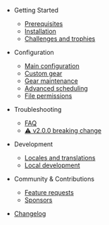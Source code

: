 - Getting Started
  - [Prerequisites](getting-started/prerequisites.md "Statistics for Strava | Prerequisites")
  - [Installation](getting-started/installation.md "Statistics for Strava | Installation")
  - [Challenges and trophies](getting-started/challenges-and-trophies.md "Statistics for Strava | Challenges and trophies")

- Configuration

  - [Main configuration](configuration/main-configuration.md "Statistics for Strava | Main configuration")
  - [Custom gear](configuration/custom-gear.md "Statistics for Strava | Custom gear")
  - [Gear maintenance](configuration/gear-maintenance.md "Statistics for Strava | Gear maintenance")
  - [Advanced scheduling](configuration/advanced-scheduling.md "Statistics for Strava | Advanced scheduling")
  - [File permissions](configuration/file-permissions.md "Statistics for Strava | File permissions")
  
- Troubleshooting

  - [FAQ](troubleshooting/faq.md "Statistics for Strava | FAQ")
  - [:warning: v2.0.0 breaking change](troubleshooting/v2-breaking-change.md "Statistics for Strava | v2.0.0 Breaking change")

- Development

  - [Locales and translations](development/locales-and-translations.md "Statistics for Strava | Locales and translations")
  - [Local development](development/local-development.md "Statistics for Strava | Local development")

- Community & Contributions

  - [Feature requests](community/feature-requests.md "Statistics for Strava | Feature requests")
  - [Sponsors](community/sponsors.md "Statistics for Strava | Sponsors")
  
- [Changelog](changelog.md "Statistics for Strava | Changelog")